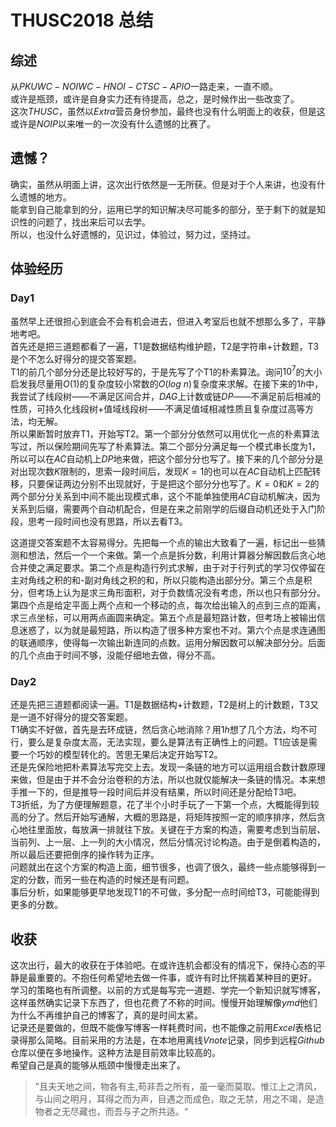 # THUSC2018 总结

## 综述
从$PKUWC-NOIWC-HNOI-CTSC-APIO$一路走来，一直不顺。  
或许是瓶颈，或许是自身实力还有待提高，总之，是时候作出一些改变了。  
这次$THUSC$，虽然以$Extra$营员身份参加，最终也没有什么明面上的收获，但是这或许是$NOIP$以来唯一的一次没有什么遗憾的比赛了。

## 遗憾？

确实，虽然从明面上讲，这次出行依然是一无所获。但是对于个人来讲，也没有什么遗憾的地方。  
能拿到自己能拿到的分，运用已学的知识解决尽可能多的部分，至于剩下的就是知识性的问题了，找出来后可以去学。  
所以，也没什么好遗憾的，见识过，体验过，努力过，坚持过。

## 体验经历

### Day1

虽然早上还很担心到底会不会有机会进去，但进入考室后也就不想那么多了，平静地考吧。  
首先还是把三道题都看了一遍，T1是数据结构维护题，T2是字符串+计数题，T3是个不怎么好得分的提交答案题。  
T1的前几个部分分还是比较好写的，于是先写了个T1的朴素算法。询问$10^7$的大小启发我尽量用$O(1)$的复杂度较小常数的$O(log \ n)$复杂度来求解。在接下来的$1h$中，我尝试了线段树——不满足区间合并，$DAG$上计数或链$DP$——不满足前后相减的性质，可持久化线段树+值域线段树——不满足值域相减性质且复杂度过高等方法，均无解。  
所以果断暂时放弃T1，开始写T2。第一个部分分依然可以用优化一点的朴素算法写过，所以保险期间先写了朴素算法。第二个部分分满足每一个模式串长度为$1$，所以可以在$AC$自动机上$DP$地来做，把这个部分分也写了。接下来的几个部分分是对出现次数$K$限制的，思索一段时间后，发现$K=1$的也可以在$AC$自动机上匹配转移，只要保证两边分别不出现就好，于是把这个部分分也写了。$K=0$和$K=2$的两个部分分关系到中间不能出现模式串，这个不能单独使用$AC$自动机解决，因为关系到后缀，需要两个自动机配合，但是在来之前刚学的后缀自动机还处于入门阶段，思考一段时间也没有思路，所以去看T3。  

这道提交答案题不太容易得分。先把每一个点的输出大致看了一遍，标记出一些猜测和想法，然后一个一个来做。第一个点是拆分数，利用计算器分解因数后贪心地合并使之满足要求。第二个点是构造行列式求解，由于对于行列式的学习仅停留在主对角线之积的和-副对角线之积的和，所以只能构造出部分分。第三个点是积分，但考场上认为是求三角形面积，对于负数情况没有考虑，所以也只有部分分。第四个点是给定平面上两个点和一个移动的点，每次给出输入的点到三点的距离，求三点坐标，可以用两点画圆来确定。第五个点是最短路计数，但考场上被输出信息迷惑了，以为就是最短路，所以构造了很多种方案也不对。第六个点是求连通图的联通顺序，使得每一次输出新连同的点数。运用分解因数可以解决部分分。后面的几个点由于时间不够，没能仔细地去做，得分不高。

### Day2

还是先把三道题都阅读一遍。T1是数据结构+计数题，T2是树上的计数题，T3又是一道不好得分的提交答案题。  
T1确实不好做，首先是去环成链，然后贪心地消除？用$1h$想了几个方法，均不可行，要么是复杂度太高，无法实现，要么是算法有正确性上的问题。T1应该是需要一个巧妙的模型转化的。苦思无果后决定开始写T2。  
还是先保险地把朴素算法写完交上去。发现一条链的地方可以运用组合数计数原理来做，但是由于并不会分治卷积的方法，所以也就仅能解决一条链的情况。本来想手推一下的，但是推导一段时间后并没有结果，所以时间还是分配给T3吧。  
T3折纸，为了方便理解题意，花了半个小时手玩了一下第一个点，大概能得到较高的分了。然后开始写通解，大概的思路是，将矩阵按照一定的顺序排序，然后贪心地往里面放，每放满一排就往下放。关键在于方案的构造，需要考虑到当前层、当前列、上一层、上一列的大小情况，然后分情况讨论构造。由于是倒着构造的，所以最后还要把倒序的操作转为正序。  
问题就出在这个方案的构造上面，细节很多，也调了很久，最终一些点能够得到一定的分数，而另一些在构造的时候还是有问题。  
事后分析，如果能够更早地发现T1的不可做，多分配一点时间给T3，可能能得到更多的分数。

## 收获
这次出行，最大的收获在于体验吧。在或许连机会都没有的情况下，保持心态的平静是最重要的。不抱任何希望地去做一件事，或许有时比怀揣着某种目的更好。  
学习的策略也有所调整。以前的方式是每写完一道题、学完一个新知识就写博客，这样虽然确实记录下东西了，但也花费了不称的时间。慢慢开始理解像$ymd$他们为什么不再维护自己的博客了，真的是时间太紧。  
记录还是要做的，但既不能像写博客一样耗费时间，也不能像之前用$Excel$表格记录得那么简略。目前采用的方法是，在本地用离线$Vnote$记录，同步到远程$Github$仓库以便在多地操作。这种方法是目前效率比较高的。  
希望自己是真的能够从瓶颈中慢慢走出来了。  
> ”且夫天地之间，物各有主,苟非吾之所有，虽一毫而莫取。惟江上之清风，与山间之明月，耳得之而为声，目遇之而成色，取之无禁，用之不竭，是造物者之无尽藏也，而吾与子之所共适。“